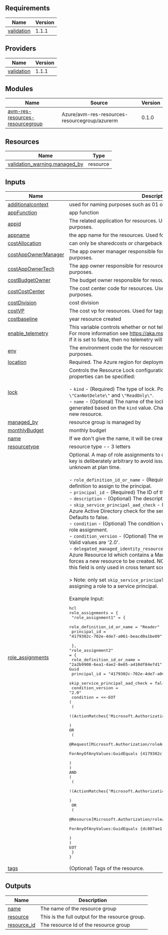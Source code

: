 <!-- BEGIN_TF_DOCS -->
## Requirements

| Name | Version |
|------|---------|
| <a name="requirement_validation"></a> [validation](#requirement\_validation) | 1.1.1 |

## Providers

| Name | Version |
|------|---------|
| <a name="provider_validation"></a> [validation](#provider\_validation) | 1.1.1 |

## Modules

| Name | Source | Version |
|------|--------|---------|
| <a name="module_avm-res-resources-resourcegroup"></a> [avm-res-resources-resourcegroup](#module\_avm-res-resources-resourcegroup) | Azure/avm-res-resources-resourcegroup/azurerm | 0.1.0 |

## Resources

| Name | Type |
|------|------|
| [validation_warning.managed_by](https://registry.terraform.io/providers/tlkamp/validation/1.1.1/docs/resources/warning) | resource |

## Inputs

| Name | Description | Type | Default | Required |
|------|-------------|------|---------|:--------:|
| <a name="input_additionalcontext"></a> [additionalcontext](#input\_additionalcontext) | used for naming purposes such as 01 or 02 | `string` | n/a | yes |
| <a name="input_appFunction"></a> [appFunction](#input\_appFunction) | app function | `string` | n/a | yes |
| <a name="input_appid"></a> [appid](#input\_appid) | The related application for resources. Used for tagging and naming purposes. | `string` | n/a | yes |
| <a name="input_appname"></a> [appname](#input\_appname) | the app name for the resources.  Used for tagging and naming purposes | `string` | n/a | yes |
| <a name="input_costAllocation"></a> [costAllocation](#input\_costAllocation) | can only be sharedcosts or chargeback | `string` | n/a | yes |
| <a name="input_costAppOwnerManager"></a> [costAppOwnerManager](#input\_costAppOwnerManager) | The app owner manager responsible for resources. Used for tagging purposes. | `string` | n/a | yes |
| <a name="input_costAppOwnerTech"></a> [costAppOwnerTech](#input\_costAppOwnerTech) | The app owner responsible for resources. Used for tagging and naming purposes. | `string` | n/a | yes |
| <a name="input_costBudgetOwner"></a> [costBudgetOwner](#input\_costBudgetOwner) | The budget owner responsible for resources. Used for tagging purposes. | `string` | n/a | yes |
| <a name="input_costCostCenter"></a> [costCostCenter](#input\_costCostCenter) | The cost center code for resources. Used for tagging and naming purposes. | `string` | n/a | yes |
| <a name="input_costDivision"></a> [costDivision](#input\_costDivision) | cost division | `string` | n/a | yes |
| <a name="input_costVP"></a> [costVP](#input\_costVP) | The cost vp for resources. Used for tagging purposes. | `string` | n/a | yes |
| <a name="input_costbaseline"></a> [costbaseline](#input\_costbaseline) | year resource created | `string` | n/a | yes |
| <a name="input_enable_telemetry"></a> [enable\_telemetry](#input\_enable\_telemetry) | This variable controls whether or not telemetry is enabled for the module.<br>For more information see <https://aka.ms/avm/telemetryinfo>.<br>If it is set to false, then no telemetry will be collected. | `bool` | `true` | no |
| <a name="input_env"></a> [env](#input\_env) | The environment code the for resources. Used for tagging and naming purposes. | `string` | n/a | yes |
| <a name="input_location"></a> [location](#input\_location) | Required. The Azure region for deployment of the this resource. | `string` | n/a | yes |
| <a name="input_lock"></a> [lock](#input\_lock) | Controls the Resource Lock configuration for this resource. The following properties can be specified:<br><br>  - `kind` - (Required) The type of lock. Possible values are `\"CanNotDelete\"` and `\"ReadOnly\"`.<br>  - `name` - (Optional) The name of the lock. If not specified, a name will be generated based on the `kind` value. Changing this forces the creation of a new resource. | <pre>object({<br>    kind = string<br>    name = optional(string, null)<br>  })</pre> | `null` | no |
| <a name="input_managed_by"></a> [managed\_by](#input\_managed\_by) | resource group is managed by | `string` | `null` | no |
| <a name="input_monthlyBudget"></a> [monthlyBudget](#input\_monthlyBudget) | monthly budget | `string` | n/a | yes |
| <a name="input_name"></a> [name](#input\_name) | If we don't give the name, it will be created by local naming convention | `string` | `null` | no |
| <a name="input_resourcetype"></a> [resourcetype](#input\_resourcetype) | resource type -- 3 letters | `string` | n/a | yes |
| <a name="input_role_assignments"></a> [role\_assignments](#input\_role\_assignments) | Optional. A map of role assignments to create on this resource. The map key is deliberately arbitrary to avoid issues where map keys maybe unknown at plan time.<br><br>- `role_definition_id_or_name` - (Required) The ID or name of the role definition to assign to the principal.<br>- `principal_id` - (Required) The ID of the principal to assign the role to.<br>- `description` - (Optional) The description of the role assignment.<br>- `skip_service_principal_aad_check` - (Optional) If set to true, skips the Azure Active Directory check for the service principal in the tenant. Defaults to false.<br>- `condition` - (Optional) The condition which will be used to scope the role assignment.<br>- `condition_version` - (Optional) The version of the condition syntax. Valid values are '2.0'.<br>- `delegated_managed_identity_resource_id` - (Optional) The delegated Azure Resource Id which contains a Managed Identity. Changing this forces a new resource to be created. NOTE:<br>this field is only used in cross tenant scenario.<br><br>> Note: only set `skip_service_principal_aad_check` to true if you are assigning a role to a service principal.<br><br>Example Input:<pre>hcl<br>role_assignments = {<br>  "role_assignment1" = {<br>    role_definition_id_or_name = "Reader"<br>    principal_id = "4179302c-702e-4de7-a061-beacd0a1be09"<br>    <br>  },<br>"role_assignment2" = {<br>  role_definition_id_or_name = "2a2b9908-6ea1-4ae2-8e65-a410df84e7d1" // Storage Blob Data Reader Role Guid <br>  principal_id = "4179302c-702e-4de7-a061-beacd0a1be09"<br>  skip_service_principal_aad_check = false<br>  condition_version = "2.0"<br>  condition = <<-EOT<br>(<br>  (<br>    !(ActionMatches{'Microsoft.Authorization/roleAssignments/write'})<br>  )<br>OR <br>  (<br>  @Request[Microsoft.Authorization/roleAssignments:RoleDefinitionId]<br>  ForAnyOfAnyValues:GuidEquals {4179302c-702e-4de7-a061-beacd0a1be09}<br>  )<br>)<br>AND<br>(<br>  (<br>    !(ActionMatches{'Microsoft.Authorization/roleAssignments/delete'})<br>  )<br>  OR <br>  (<br>    @Resource[Microsoft.Authorization/roleAssignments:RoleDefinitionId]<br>    ForAnyOfAnyValues:GuidEquals {dc887ae1-fe50-4307-be53-213ff08f3c0b}<br>  )<br>)<br>EOT  <br>  }<br>}</pre> | <pre>map(object({<br>    role_definition_id_or_name             = string<br>    principal_id                           = string<br>    description                            = optional(string, null)<br>    skip_service_principal_aad_check       = optional(bool, false)<br>    condition                              = optional(string, null)<br>    condition_version                      = optional(string, null)<br>    delegated_managed_identity_resource_id = optional(string, null)<br>    principal_type                         = optional(string, null)<br>  }))</pre> | `{}` | no |
| <a name="input_tags"></a> [tags](#input\_tags) | (Optional) Tags of the resource. | `map(string)` | `null` | no |

## Outputs

| Name | Description |
|------|-------------|
| <a name="output_name"></a> [name](#output\_name) | The name of the resource group |
| <a name="output_resource"></a> [resource](#output\_resource) | This is the full output for the resource group. |
| <a name="output_resource_id"></a> [resource\_id](#output\_resource\_id) | The resource Id of the resource group |
<!-- END_TF_DOCS -->